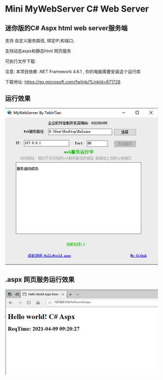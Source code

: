 # Mini MyWebServer  C# Web Server



##  迷你版的C# Aspx html web server服务端



支持 自定义服务路径, 绑定IP,和端口;  

支持动态aspx和静态html 网页服务



可执行文件下载:



注意: 本项目依赖 .NET Framework 4.6.1 , 你的电脑需要安装这个运行库

下载地址: https://go.microsoft.com/fwlink/?LinkId=671728



## 运行效果



![](./docs/server.png)





## .aspx 网页服务运行效果

![](./docs/helloworld.aspx.png)





